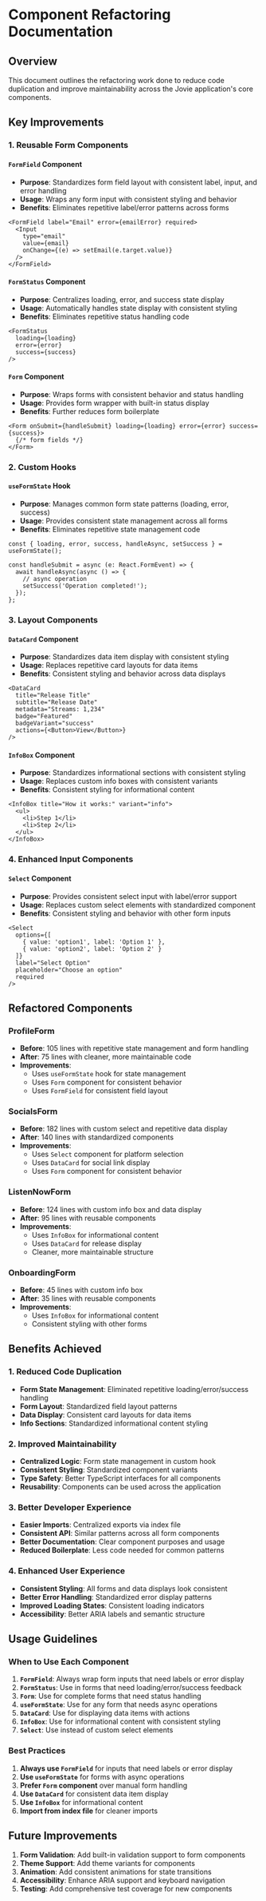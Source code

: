 # Component Refactoring Documentation

## Overview

This document outlines the refactoring work done to reduce code duplication and improve maintainability across the Jovie application's core components.

## Key Improvements

### 1. Reusable Form Components

#### `FormField` Component
- **Purpose**: Standardizes form field layout with consistent label, input, and error handling
- **Usage**: Wraps any form input with consistent styling and behavior
- **Benefits**: Eliminates repetitive label/error patterns across forms

```tsx
<FormField label="Email" error={emailError} required>
  <Input
    type="email"
    value={email}
    onChange={(e) => setEmail(e.target.value)}
  />
</FormField>
```

#### `FormStatus` Component
- **Purpose**: Centralizes loading, error, and success state display
- **Usage**: Automatically handles state display with consistent styling
- **Benefits**: Eliminates repetitive status handling code

```tsx
<FormStatus 
  loading={loading} 
  error={error} 
  success={success} 
/>
```

#### `Form` Component
- **Purpose**: Wraps forms with consistent behavior and status handling
- **Usage**: Provides form wrapper with built-in status display
- **Benefits**: Further reduces form boilerplate

```tsx
<Form onSubmit={handleSubmit} loading={loading} error={error} success={success}>
  {/* form fields */}
</Form>
```

### 2. Custom Hooks

#### `useFormState` Hook
- **Purpose**: Manages common form state patterns (loading, error, success)
- **Usage**: Provides consistent state management across all forms
- **Benefits**: Eliminates repetitive state management code

```tsx
const { loading, error, success, handleAsync, setSuccess } = useFormState();

const handleSubmit = async (e: React.FormEvent) => {
  await handleAsync(async () => {
    // async operation
    setSuccess('Operation completed!');
  });
};
```

### 3. Layout Components

#### `DataCard` Component
- **Purpose**: Standardizes data item display with consistent styling
- **Usage**: Replaces repetitive card layouts for data items
- **Benefits**: Consistent styling and behavior across data displays

```tsx
<DataCard
  title="Release Title"
  subtitle="Release Date"
  metadata="Streams: 1,234"
  badge="Featured"
  badgeVariant="success"
  actions={<Button>View</Button>}
/>
```

#### `InfoBox` Component
- **Purpose**: Standardizes informational sections with consistent styling
- **Usage**: Replaces custom info boxes with consistent variants
- **Benefits**: Consistent styling for informational content

```tsx
<InfoBox title="How it works:" variant="info">
  <ul>
    <li>Step 1</li>
    <li>Step 2</li>
  </ul>
</InfoBox>
```

### 4. Enhanced Input Components

#### `Select` Component
- **Purpose**: Provides consistent select input with label/error support
- **Usage**: Replaces custom select elements with standardized component
- **Benefits**: Consistent styling and behavior with other form inputs

```tsx
<Select
  options={[
    { value: 'option1', label: 'Option 1' },
    { value: 'option2', label: 'Option 2' }
  ]}
  label="Select Option"
  placeholder="Choose an option"
  required
/>
```

## Refactored Components

### ProfileForm
- **Before**: 105 lines with repetitive state management and form handling
- **After**: 75 lines with cleaner, more maintainable code
- **Improvements**: 
  - Uses `useFormState` hook for state management
  - Uses `Form` component for consistent behavior
  - Uses `FormField` for consistent field layout

### SocialsForm
- **Before**: 182 lines with custom select and repetitive data display
- **After**: 140 lines with standardized components
- **Improvements**:
  - Uses `Select` component for platform selection
  - Uses `DataCard` for social link display
  - Uses `Form` component for consistent behavior

### ListenNowForm
- **Before**: 124 lines with custom info box and data display
- **After**: 95 lines with reusable components
- **Improvements**:
  - Uses `InfoBox` for informational content
  - Uses `DataCard` for release display
  - Cleaner, more maintainable structure

### OnboardingForm
- **Before**: 45 lines with custom info box
- **After**: 35 lines with reusable components
- **Improvements**:
  - Uses `InfoBox` for informational content
  - Consistent styling with other forms

## Benefits Achieved

### 1. Reduced Code Duplication
- **Form State Management**: Eliminated repetitive loading/error/success handling
- **Form Layout**: Standardized field layout patterns
- **Data Display**: Consistent card layouts for data items
- **Info Sections**: Standardized informational content styling

### 2. Improved Maintainability
- **Centralized Logic**: Form state management in custom hook
- **Consistent Styling**: Standardized component variants
- **Type Safety**: Better TypeScript interfaces for all components
- **Reusability**: Components can be used across the application

### 3. Better Developer Experience
- **Easier Imports**: Centralized exports via index file
- **Consistent API**: Similar patterns across all form components
- **Better Documentation**: Clear component purposes and usage
- **Reduced Boilerplate**: Less code needed for common patterns

### 4. Enhanced User Experience
- **Consistent Styling**: All forms and data displays look consistent
- **Better Error Handling**: Standardized error display patterns
- **Improved Loading States**: Consistent loading indicators
- **Accessibility**: Better ARIA labels and semantic structure

## Usage Guidelines

### When to Use Each Component

1. **`FormField`**: Always wrap form inputs that need labels or error display
2. **`FormStatus`**: Use in forms that need loading/error/success feedback
3. **`Form`**: Use for complete forms that need status handling
4. **`useFormState`**: Use for any form that needs async operations
5. **`DataCard`**: Use for displaying data items with actions
6. **`InfoBox`**: Use for informational content with consistent styling
7. **`Select`**: Use instead of custom select elements

### Best Practices

1. **Always use `FormField`** for inputs that need labels or error display
2. **Use `useFormState`** for forms with async operations
3. **Prefer `Form` component** over manual form handling
4. **Use `DataCard`** for consistent data item display
5. **Use `InfoBox`** for informational content
6. **Import from index file** for cleaner imports

## Future Improvements

1. **Form Validation**: Add built-in validation support to form components
2. **Theme Support**: Add theme variants for components
3. **Animation**: Add consistent animations for state transitions
4. **Accessibility**: Enhance ARIA support and keyboard navigation
5. **Testing**: Add comprehensive test coverage for new components